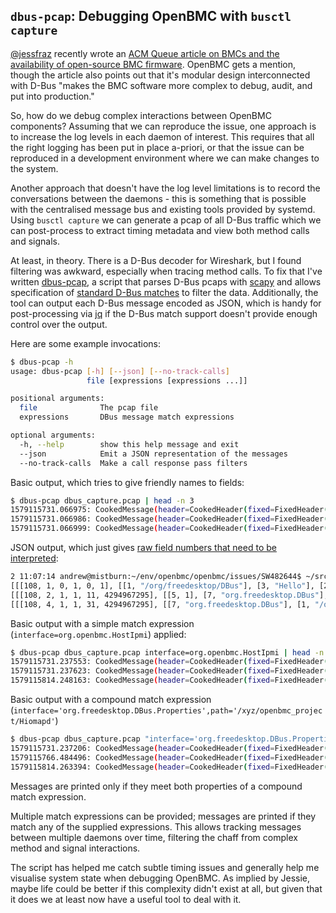 ## `dbus-pcap`: Debugging OpenBMC with `busctl capture`

[@jessfraz](https://twitter.com/jessfraz) recently wrote an [ACM Queue article
on BMCs and the availability of open-source BMC
firmware](https://queue.acm.org/detail.cfm?id=3378404). OpenBMC gets a mention,
though the article also points out that it's modular design interconnected with
D-Bus "makes the BMC software more complex to debug, audit, and put into
production."

So, how do we debug complex interactions between OpenBMC components? Assuming
that we can reproduce the issue, one approach is to increase the log levels in
each daemon of interest. This requires that all the right logging has been put
in place a-priori, or that the issue can be reproduced in a development
environment where we can make changes to the system.

Another approach that doesn't have the log level limitations is to record the
conversations between the daemons - this is something that is possible with the
centralised message bus and existing tools provided by systemd. Using `busctl
capture` we can generate a pcap of all D-Bus traffic which we can post-process
to extract timing metadata and view both method calls and signals.

At least, in theory. There is a D-Bus decoder for Wireshark, but I found
filtering was awkward, especially when tracing method calls. To fix that I've
written
[dbus-pcap](https://github.com/openbmc/openbmc-tools/blob/master/amboar/obmc-scripts/dbus-pcap/dbus-pcap),
a script that parses D-Bus pcaps with [scapy](https://scapy.net/) and allows
specification of [standard D-Bus
matches](https://dbus.freedesktop.org/doc/dbus-specification.html#message-bus-routing-match-rules)
to filter the data. Additionally, the tool can output each D-Bus message
encoded as JSON, which is handy for post-processing via
[jq](https://stedolan.github.io/jq/) if the D-Bus match support doesn't provide
enough control over the output.

Here are some example invocations:

```sh
$ dbus-pcap -h
usage: dbus-pcap [-h] [--json] [--no-track-calls]
                 file [expressions [expressions ...]]

positional arguments:
  file              The pcap file
  expressions       DBus message match expressions

optional arguments:
  -h, --help        show this help message and exit
  --json            Emit a JSON representation of the messages
  --no-track-calls  Make a call response pass filters
```

Basic output, which tries to give friendly names to fields:

```sh
$ dbus-pcap dbus_capture.pcap | head -n 3
1579115731.066975: CookedMessage(header=CookedHeader(fixed=FixedHeader(endian=108, type=1, flags=0, version=1, length=0, cookie=1), fields=[Field(type=<MessageFieldType.PATH: 1>, data='/org/freedesktop/DBus'), Field(type=<MessageFieldType.MEMBER: 3>, data='Hello'), Field(type=<MessageFieldType.INTERFACE: 2>, data='org.freedesktop.DBus'), Field(type=<MessageFieldType.DESTINATION: 6>, data='org.freedesktop.DBus'), Field(type=<MessageFieldType.SENDER: 7>, data=':1.113')]), body=[])
1579115731.066986: CookedMessage(header=CookedHeader(fixed=FixedHeader(endian=108, type=2, flags=1, version=1, length=11, cookie=4294967295), fields=[Field(type=<MessageFieldType.REPLY_SERIAL: 5>, data=1), Field(type=<MessageFieldType.SENDER: 7>, data='org.freedesktop.DBus'), Field(type=<MessageFieldType.DESTINATION: 6>, data=':1.113'), Field(type=<MessageFieldType.SIGNATURE: 8>, data='s')]), body=[':1.113'])
1579115731.066999: CookedMessage(header=CookedHeader(fixed=FixedHeader(endian=108, type=4, flags=1, version=1, length=31, cookie=4294967295), fields=[Field(type=<MessageFieldType.SENDER: 7>, data='org.freedesktop.DBus'), Field(type=<MessageFieldType.PATH: 1>, data='/org/freedesktop/DBus'), Field(type=<MessageFieldType.INTERFACE: 2>, data='org.freedesktop.DBus'), Field(type=<MessageFieldType.MEMBER: 3>, data='NameOwnerChanged'), Field(type=<MessageFieldType.SIGNATURE: 8>, data='sss')]), body=[':1.113', '', ''])
```

JSON output, which just gives [raw field numbers that need to be
interpreted](https://dbus.freedesktop.org/doc/dbus-specification.html#message-protocol):

```sh
2 11:07:14 andrew@mistburn:~/env/openbmc/openbmc/issues/SW482644$ ~/src/openbmc/openbmc-tools/amboar/obmc-scripts/dbus-pcap/dbus-pcap --json dbus_capture.pcap | head -n 3
[[[108, 1, 0, 1, 0, 1], [[1, "/org/freedesktop/DBus"], [3, "Hello"], [2, "org.freedesktop.DBus"], [6, "org.freedesktop.DBus"], [7, ":1.113"]]], []]
[[[108, 2, 1, 1, 11, 4294967295], [[5, 1], [7, "org.freedesktop.DBus"], [6, ":1.113"], [8, "s"]]], [":1.113"]]
[[[108, 4, 1, 1, 31, 4294967295], [[7, "org.freedesktop.DBus"], [1, "/org/freedesktop/DBus"], [2, "org.freedesktop.DBus"], [3, "NameOwnerChanged"], [8, "sss"]]], [":1.113", "", ""]]
```

Basic output with a simple match expression (`interface=org.openbmc.HostIpmi`)
applied:

```sh
$ dbus-pcap dbus_capture.pcap interface=org.openbmc.HostIpmi | head -n 3
1579115731.237553: CookedMessage(header=CookedHeader(fixed=FixedHeader(endian=108, type=1, flags=0, version=1, length=0, cookie=30), fields=[Field(type=<MessageFieldType.PATH: 1>, data='/org/openbmc/HostIpmi/1'), Field(type=<MessageFieldType.MEMBER: 3>, data='setAttention'), Field(type=<MessageFieldType.INTERFACE: 2>, data='org.openbmc.HostIpmi'), Field(type=<MessageFieldType.DESTINATION: 6>, data='org.openbmc.HostIpmi'), Field(type=<MessageFieldType.SENDER: 7>, data=':1.93')]), body=[])
1579115731.237623: CookedMessage(header=CookedHeader(fixed=FixedHeader(endian=108, type=2, flags=1, version=1, length=8, cookie=9), fields=[Field(type=<MessageFieldType.REPLY_SERIAL: 5>, data=30), Field(type=<MessageFieldType.DESTINATION: 6>, data=':1.93'), Field(type=<MessageFieldType.SIGNATURE: 8>, data='x'), Field(type=<MessageFieldType.SENDER: 7>, data=':1.4')]), body=[0])
1579115814.248163: CookedMessage(header=CookedHeader(fixed=FixedHeader(endian=108, type=4, flags=1, version=1, length=14, cookie=10), fields=[Field(type=<MessageFieldType.PATH: 1>, data='/org/openbmc/HostIpmi/1'), Field(type=<MessageFieldType.INTERFACE: 2>, data='org.openbmc.HostIpmi'), Field(type=<MessageFieldType.MEMBER: 3>, data='ReceivedMessage'), Field(type=<MessageFieldType.SIGNATURE: 8>, data='yyyyay'), Field(type=<MessageFieldType.SENDER: 7>, data=':1.4')]), body=[1, 6, 0, 36, [65, 1, 0, 2, 112, 23]])
```

Basic output with a compound match expression
(`interface='org.freedesktop.DBus.Properties',path='/xyz/openbmc_project/Hiomapd'`)

```sh
$ dbus-pcap dbus_capture.pcap "interface='org.freedesktop.DBus.Properties',path='/xyz/openbmc_project/Hiomapd'" | head -n 3
1579115731.237206: CookedMessage(header=CookedHeader(fixed=FixedHeader(endian=108, type=4, flags=1, version=1, length=76, cookie=19), fields=[Field(type=<MessageFieldType.PATH: 1>, data='/xyz/openbmc_project/Hiomapd'), Field(type=<MessageFieldType.INTERFACE: 2>, data='org.freedesktop.DBus.Properties'), Field(type=<MessageFieldType.MEMBER: 3>, data='PropertiesChanged'), Field(type=<MessageFieldType.SIGNATURE: 8>, data='sa{sv}as'), Field(type=<MessageFieldType.SENDER: 7>, data=':1.103')]), body=['xyz.openbmc_project.Hiomapd.Protocol.V2', [['DaemonReady', 0]], []])
1579115766.484496: CookedMessage(header=CookedHeader(fixed=FixedHeader(endian=108, type=4, flags=1, version=1, length=104, cookie=20), fields=[Field(type=<MessageFieldType.PATH: 1>, data='/xyz/openbmc_project/Hiomapd'), Field(type=<MessageFieldType.INTERFACE: 2>, data='org.freedesktop.DBus.Properties'), Field(type=<MessageFieldType.MEMBER: 3>, data='PropertiesChanged'), Field(type=<MessageFieldType.SIGNATURE: 8>, data='sa{sv}as'), Field(type=<MessageFieldType.SENDER: 7>, data=':1.103')]), body=['xyz.openbmc_project.Hiomapd.Protocol.V2', [['DaemonReady', 1], ['ProtocolReset', 1]], []])
1579115814.263394: CookedMessage(header=CookedHeader(fixed=FixedHeader(endian=108, type=4, flags=1, version=1, length=104, cookie=23), fields=[Field(type=<MessageFieldType.PATH: 1>, data='/xyz/openbmc_project/Hiomapd'), Field(type=<MessageFieldType.INTERFACE: 2>, data='org.freedesktop.DBus.Properties'), Field(type=<MessageFieldType.MEMBER: 3>, data='PropertiesChanged'), Field(type=<MessageFieldType.SIGNATURE: 8>, data='sa{sv}as'), Field(type=<MessageFieldType.SENDER: 7>, data=':1.103')]), body=['xyz.openbmc_project.Hiomapd.Protocol.V2', [['DaemonReady', 1], ['ProtocolReset', 1]], []])
```

Messages are printed only if they meet both properties of a compound match
expression.

Multiple match expressions can be provided; messages are printed if they match
any of the supplied expressions. This allows tracking messages between multiple
daemons over time, filtering the chaff from complex method and signal
interactions.

The script has helped me catch subtle timing issues and generally help me
visualise system state when debugging OpenBMC. As implied by Jessie, maybe
life could be better if this complexity didn't exist at all, but given that it
does we at least now have a useful tool to deal with it.
